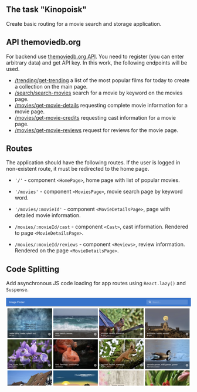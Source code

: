## The task "Kinopoisk"

Create basic routing for a movie search and storage application.

## API themoviedb.org

For backend use [themoviedb.org API](https://www.themoviedb.org/). You need to
register (you can enter arbitrary data) and get API key. In this work, the
following endpoints will be used.

- [/trending/get-trending](https://developers.themoviedb.org/3/trending/get-trending)
  a list of the most popular films for today to create a collection on the main
  page.
- [/search/search-movies](https://developers.themoviedb.org/3/search/search-movies)
  search for a movie by keyword on the movies page.
- [/movies/get-movie-details](https://developers.themoviedb.org/3/movies/get-movie-details)
  requesting complete movie information for a movie page.
- [/movies/get-movie-credits](https://developers.themoviedb.org/3/movies/get-movie-credits)
  requesting cast information for a movie page.
- [/movies/get-movie-reviews](https://developers.themoviedb.org/3/movies/get-movie-reviews)
  request for reviews for the movie page.

## Routes

The application should have the following routes. If the user is logged in
non-existent route, it must be redirected to the home page.

- `'/'` - component `<HomePage>`, home page with list of popular movies.

- `'/movies'` - component `<MoviesPage>`, movie search page by keyword word.

- `'/movies/:movieId'` - component `<MovieDetailsPage>`, page with detailed
  movie information.
- `/movies/:movieId/cast` - component `<Cast>`, cast information. Rendered to
  page `<MovieDetailsPage>`.
- `/movies/:movieId/reviews` - component `<Reviews>`, review information.
  Rendered on the page `<MovieDetailsPage>`.

## Code Splitting

Add asynchronous JS code loading for app routes using `React.lazy()` and
`Suspense`.

![](img/1.png)
